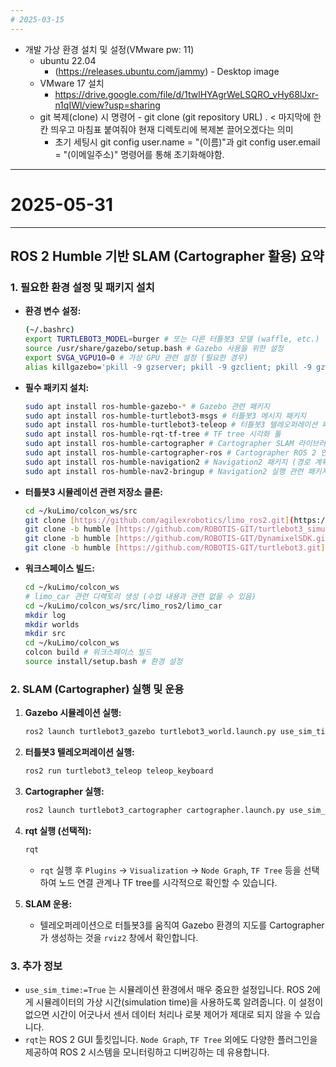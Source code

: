 ```yaml
---
# 2025-03-15
---
```

- 개발 가상 환경 설치 및 설정(VMware pw: 11)
  - ubuntu 22.04 
    - (https://releases.ubuntu.com/jammy) - Desktop image
  - VMware 17 설치
    - https://drive.google.com/file/d/1twlHYAgrWeLSQRO_vHy68lJxr-n1qIWl/view?usp=sharing
  - git 복제(clone) 시 명령어 - git clone (git repository URL) . < 마지막에 한칸 띄우고 마침표 붙여줘야 현재 디렉토리에 복제본 끌어오겠다는 의미
    - 초기 세팅시 git config user.name = "(이름)"과 git config user.email = "(이메일주소)" 명령어를 통해 초기화해야함.


---
# 2025-05-31
---
## ROS 2 Humble 기반 SLAM (Cartographer 활용) 요약

### 1. 필요한 환경 설정 및 패키지 설치

* **환경 변수 설정:**

    ```bash
    (~/.bashrc)
    export TURTLEBOT3_MODEL=burger # 또는 다른 터틀봇3 모델 (waffle, etc.)
    source /usr/share/gazebo/setup.bash # Gazebo 사용을 위한 설정
    export SVGA_VGPU10=0 # 가상 GPU 관련 설정 (필요한 경우)
    alias killgazebo='pkill -9 gzserver; pkill -9 gzclient; pkill -9 gzweb; pkill -9 gzbridge' # Gazebo 관련 프로세스 종료 alias
    ```

* **필수 패키지 설치:**

    ```bash
    sudo apt install ros-humble-gazebo-* # Gazebo 관련 패키지
    sudo apt install ros-humble-turtlebot3-msgs # 터틀봇3 메시지 패키지
    sudo apt install ros-humble-turtlebot3-teleop # 터틀봇3 텔레오퍼레이션 패키지
    sudo apt install ros-humble-rqt-tf-tree # TF tree 시각화 툴
    sudo apt install ros-humble-cartographer # Cartographer SLAM 라이브러리
    sudo apt install ros-humble-cartographer-ros # Cartographer ROS 2 인터페이스
    sudo apt install ros-humble-navigation2 # Navigation2 패키지 (경로 계획, 장애물 회피 등)
    sudo apt install ros-humble-nav2-bringup # Navigation2 실행 관련 패키지
    ```

* **터틀봇3 시뮬레이션 관련 저장소 클론:**

    ```bash
    cd ~/kuLimo/colcon_ws/src
    git clone [https://github.com/agilexrobotics/limo_ros2.git](https://github.com/agilexrobotics/limo_ros2.git) # LIMO 로봇 관련
    git clone -b humble [https://github.com/ROBOTIS-GIT/turtlebot3_simulations.git](https://github.com/ROBOTIS-GIT/turtlebot3_simulations.git) # 터틀봇3 시뮬레이션
    git clone -b humble [https://github.com/ROBOTIS-GIT/DynamixelSDK.git](https://github.com/ROBOTIS-GIT/DynamixelSDK.git) # 다이나믹셀 SDK (터틀봇3 구동기 제어)
    git clone -b humble [https://github.com/ROBOTIS-GIT/turtlebot3.git](https://github.com/ROBOTIS-GIT/turtlebot3.git) # 터틀봇3 관련 핵심 패키지
    ```

* **워크스페이스 빌드:**

    ```bash
    cd ~/kuLimo/colcon_ws
    # limo_car 관련 디렉토리 생성 (수업 내용과 관련 없을 수 있음)
    cd ~/kuLimo/colcon_ws/src/limo_ros2/limo_car
    mkdir log
    mkdir worlds
    mkdir src
    cd ~/kuLimo/colcon_ws
    colcon build # 워크스페이스 빌드
    source install/setup.bash # 환경 설정
    ```

### 2. SLAM (Cartographer) 실행 및 운용

1.  **Gazebo 시뮬레이션 실행:**

    ```bash
    ros2 launch turtlebot3_gazebo turtlebot3_world.launch.py use_sim_time:=True # use_sim_time 중요!
    ```

2.  **터틀봇3 텔레오퍼레이션 실행:**

    ```bash
    ros2 run turtlebot3_teleop teleop_keyboard
    ```

3.  **Cartographer 실행:**

    ```bash
    ros2 launch turtlebot3_cartographer cartographer.launch.py use_sim_time:=true # use_sim_time 중요!
    ```

4.  **rqt 실행 (선택적):**

    ```bash
    rqt
    ```

    * `rqt` 실행 후 `Plugins` -> `Visualization` -> `Node Graph`, `TF Tree` 등을 선택하여 노드 연결 관계나 TF tree를 시각적으로 확인할 수 있습니다.

5.  **SLAM 운용:**

    * 텔레오퍼레이션으로 터틀봇3를 움직여 Gazebo 환경의 지도를 Cartographer가 생성하는 것을 `rviz2` 창에서 확인합니다.

### 3. 추가 정보

* `use_sim_time:=True` 는 시뮬레이션 환경에서 매우 중요한 설정입니다. ROS 2에게 시뮬레이터의 가상 시간(simulation time)을 사용하도록 알려줍니다. 이 설정이 없으면 시간이 어긋나서 센서 데이터 처리나 로봇 제어가 제대로 되지 않을 수 있습니다.
* `rqt`는 ROS 2 GUI 툴킷입니다. `Node Graph`, `TF Tree` 외에도 다양한 플러그인을 제공하여 ROS 2 시스템을 모니터링하고 디버깅하는 데 유용합니다.